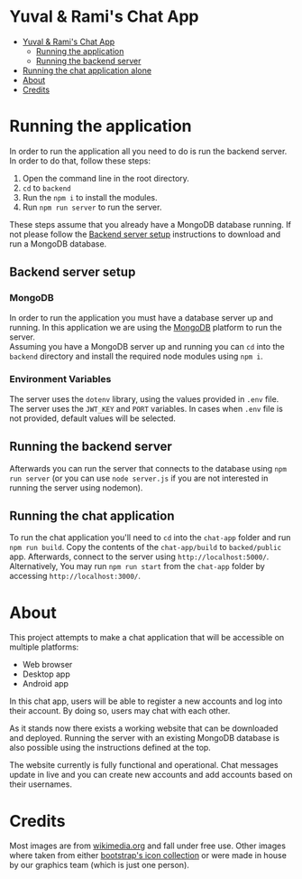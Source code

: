 # Yuval & Rami's Chat App

- [Yuval \& Rami's Chat App](#yuval--ramis-chat-app)
  - [Running the application](#running-the-application)
  - [Running the backend server](#running-the-backend-server)
- [Running the chat application alone](#running-the-chat-application-alone)
- [About](#about)
- [Credits](#credits)

# Running the application
In order to run the application all you need to do is run the backend server. In order to do that, follow these steps:
1. Open the command line in the root directory.
2. `cd` to `backend`
3. Run the `npm i` to install the modules.
4. Run `npm run server` to run the server.

These steps assume that you already have a MongoDB database running. If not please follow the [Backend server setup](#backend-server-setup) instructions to download and run a MongoDB database.

## Backend server setup
### MongoDB
In order to run the application you must have a database server up and running. In this application we are using the [MongoDB](https://www.mongodb.com/) platform to run the server.<br/>
Assuming you have a MongoDB server up and running you can `cd` into the `backend` directory and install the required node modules using `npm i`. <br />
### Environment Variables
The server uses the `dotenv` library, using the values provided in `.env` file. <br/>
The server uses the `JWT_KEY` and `PORT` variables. In cases when `.env` file is not provided, default values will be selected.

## Running the backend server
Afterwards you can run the server that connects to the database using `npm run server` (or you can use `node server.js` if you are not interested in running the server using nodemon).

## Running the chat application
To run the chat application you'll need to `cd` into the `chat-app` folder and run `npm run build`. Copy the contents of the `chat-app/build` to `backed/public` app. Afterwards, connect to the server using `http://localhost:5000/`. <br/> Alternatively, You may run `npm run start` from the `chat-app` folder by accessing  `http://localhost:3000/`.

# About
This project attempts to make a chat application that will be accessible on multiple platforms:

* Web browser
* Desktop app
* Android app

In this chat app, users will be able to register a new accounts and log into their account. By doing so, users may chat with each other.

As it stands now there exists a working website that can be downloaded and deployed. Running the server with an existing MongoDB database is also possible using the instructions defined at the top.

The website currently is fully functional and operational. Chat messages update in live and you can create new accounts and add accounts based on their usernames.

# Credits
Most images are from [wikimedia.org](https://commons.wikimedia.org) and fall under free use.
Other images where taken from either [bootstrap's icon collection](https://icons.getbootstrap.com/) or were made in house by our graphics team (which is just one person).
